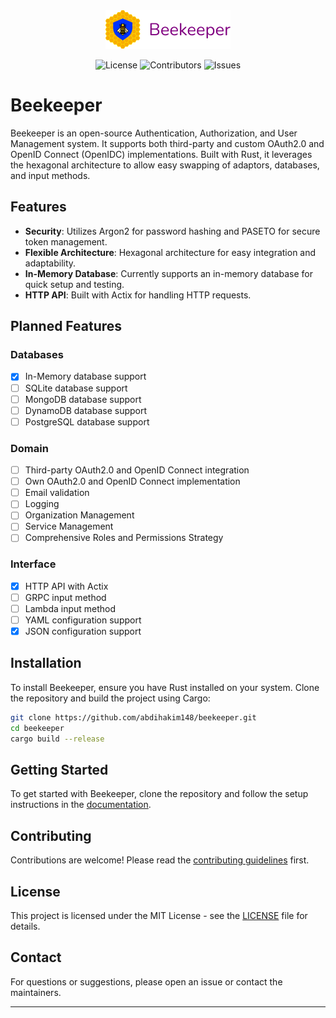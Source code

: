 <div align="center">
    <img src="logo.png" alt="Beekeeper Logo" width="200">
</div>

<div align="center">

![License](https://img.shields.io/badge/license-MIT-blue.svg)
![Contributors](https://img.shields.io/github/contributors/abdihakim148/beekeeper)
![Issues](https://img.shields.io/github/issues/abdihakim148/beekeeper)

</div>

# Beekeeper

Beekeeper is an open-source Authentication, Authorization, and User Management system. It supports both third-party and custom OAuth2.0 and OpenID Connect (OpenIDC) implementations. Built with Rust, it leverages the hexagonal architecture to allow easy swapping of adaptors, databases, and input methods.

## Features

- **Security**: Utilizes Argon2 for password hashing and PASETO for secure token management.
- **Flexible Architecture**: Hexagonal architecture for easy integration and adaptability.
- **In-Memory Database**: Currently supports an in-memory database for quick setup and testing.
- **HTTP API**: Built with Actix for handling HTTP requests.

## Planned Features

### Databases
- [x] In-Memory database support
- [ ] SQLite database support
- [ ] MongoDB database support
- [ ] DynamoDB database support
- [ ] PostgreSQL database support

### Domain
- [ ] Third-party OAuth2.0 and OpenID Connect integration
- [ ] Own OAuth2.0 and OpenID Connect implementation
- [ ] Email validation
- [ ] Logging
- [ ] Organization Management
- [ ] Service Management
- [ ] Comprehensive Roles and Permissions Strategy

### Interface
- [x] HTTP API with Actix
- [ ] GRPC input method
- [ ] Lambda input method
- [ ] YAML configuration support
- [x] JSON configuration support

## Installation

To install Beekeeper, ensure you have Rust installed on your system. Clone the repository and build the project using Cargo:

```bash
git clone https://github.com/abdihakim148/beekeeper.git
cd beekeeper
cargo build --release
```

## Getting Started

To get started with Beekeeper, clone the repository and follow the setup instructions in the [documentation](docs/SETUP.md).

## Contributing

Contributions are welcome! Please read the [contributing guidelines](CONTRIBUTING.md) first.

## License

This project is licensed under the MIT License - see the [LICENSE](LICENSE) file for details.

## Contact

For questions or suggestions, please open an issue or contact the maintainers.

---
